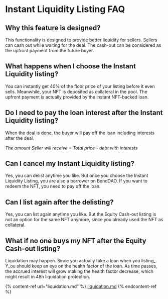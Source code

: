 # Instant Liquidity Listing FAQ

## Why this feature is designed?

This functionality is designed to provide better liquidity for sellers. Sellers can cash out while waiting for the deal. The cash-out can be considered as the upfront payment from the future buyer. &#x20;

## What happens when I choose the Instant Liquidity listing?

You can instantly get 40% of the floor price of your listing before it even sells. Meanwhile, your NFT is deposited as collateral in the pool. The upfront payment is actually provided by the instant NFT-backed loan.

## Do I need to pay the loan interest after the Instant Liquidity listing?

When the deal is done, the buyer will pay off the loan including interests after the deal.&#x20;

_The amount Seller will receive = Total price - debt with interests_

## Can I cancel my Instant Liquidity listing?

Yes, you can delist anytime you like. But once you choose the Instant Liquidity Listing, you are also a borrower on BendDAO. If you want to redeem the NFT, you need to pay off the loan.

## Can I list again after the delisting?

Yes, you can list again anytime you like. But the Equity Cash-out listing is not an option for the same NFT anymore, since you already used the NFT as collateral.&#x20;

## What if no one buys my NFT after the Equity Cash-out listing?

Liquidation may happen. Since you actually take a loan when you listing_. Y_ou should keep an eye on the health factor of the loan. As time passes, the accrued interest will grow making the health factor decrease, which might result in 48h liquidation protection.

{% content-ref url="liquidation.md" %}
[liquidation.md](liquidation.md)
{% endcontent-ref %}

##

